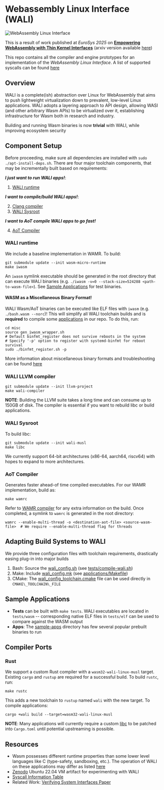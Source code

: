 # Webassembly Linux Interface (WALI)

![WebAssembly Linux Interface](assets/main-logo.png?raw=true)

This is a result of work published at *EuroSys 2025* on [**Empowering WebAssembly with Thin Kernel Interfaces**](https://dl.acm.org/doi/abs/10.1145/3689031.3717470) (arxiv version available [here](https://arxiv.org/abs/2312.03858))

This repo contains all the compiler and engine prototypes for an implementation of the *WebAssembly Linux Interface*. A list of supported syscalls can be found [here](docs/support.md)

## Overview
WALI is a complete(ish) abstraction over Linux for WebAssembly that aims to push lightweight virtualization
down to prevalent, low-level Linux applications. 
WALI adopts a layering approach to API design, allowing WASI (and other arbitrary Wasm APIs) to be virtualized over it, 
establishing infrastructure for Wasm both in research and industry.

Building and running Wasm binaries is now **trivial** with WALI, while improving ecosystem security

## Component Setup

Before proceeding, make sure all dependencies are installed with `sudo ./apt-install-deps.sh`. 
There are four major toolchain components, that may be incrementally built based on requirements:

***I just want to run WALI apps!***:
1. [WALI runtime](#wali-runtime)

***I want to compile/build WALI apps!***:

2. [Clang compiler](#wali-llvm-compiler)
3. [WALI Sysroot](#wali-sysroot)

***I want to AoT compile WALI apps to go fast!***

4. [AoT Compiler](#aot-compiler)


### WALI runtime

We include a baseline implementation in WAMR. To build:
```shell
git submodule update --init wasm-micro-runtime
make iwasm
```
An `iwasm` symlink executable should be generated in the root directory that can execute WALI binaries (e.g. `./iwasm -v=0 --stack-size=524288 <path-to-wasm-file>`).
See [Sample Applications](#sample-applications) for test binaries.


#### WASM as a Miscellaneous Binary Format!

WALI Wasm/AoT binaries can be executed like ELF files with `iwasm` (e.g. `./bash.wasm --norc`)!
This will simplify all WALI toolchain builds and is **required** to compile some [applications](applications) in our repo.
To do this, run:

```shell
cd misc
source gen_iwasm_wrapper.sh
# Default binfmt_register does not survive reboots in the system
# Specify '-p' option to register with systemd-binfmt for reboot survival
sudo ./binfmt_register.sh -p
```

More information about miscellaneous binary formats and troubleshooting can be found [here](https://docs.kernel.org/admin-guide/binfmt-misc.html)


### WALI LLVM compiler

```shell
git submodule update --init llvm-project
make wali-compiler
```

**NOTE**: Building the LLVM suite takes a long time and can consume up to 150GB of disk. The compiler is essential if you want to rebuild libc or build applications.


### WALI Sysroot

To build libc:
```shell
git submodule update --init wali-musl
make libc
```

We currently support 64-bit architectures (x86-64, aarch64, riscv64) with hopes to expand
to more architectures. 


### AoT Compiler

Generates faster ahead-of time compiled executables. For our WAMR implementation, build as:
```
make wamrc
```

Refer to [WAMR compiler](https://github.com/SilverLineFramework/wasm-micro-runtime/tree/wali/wamr-compiler)
for any extra information on the build.
Once completed, a symlink to `wamrc` is generated in the root directory:
```shell
wamrc --enable-multi-thread -o <destination-aot-file> <source-wasm-file>  # We require --enable-multi-thread flag for threads
```


## Adapting Build Systems to WALI

We provide three configuration files with toolchain requirements, drastically easing plug-in into major builds
1. Bash: Source the [wali\_config.sh](wali_config.sh) (see [tests/compile-wali.sh](tests/compile-wali.sh))
2. Make: Include [wali\_config.mk](wali_config.mk) (see [applications/Makefile](applications/Makefile))
3. CMake: The [wali\_config\_toolchain.cmake](wali_config_toolchain.cmake) file can be used directly in `CMAKE\_TOOLCHAIN\_FILE`


## Sample Applications

* **Tests** can be built with `make tests`. WALI executables are located in `tests/wasm` -- corresponding native ELF files in `tests/elf` can be used to compare against the WASM output
* **Apps**: The [sample-apps](sample-apps) directory has few several popular prebuilt binaries to run


## Compiler Ports

### Rust
We support a custom Rust compiler with a `wasm32-wali-linux-musl` target. 
Existing `cargo` and  `rustup` are required for a successful build.
To build `rustc`, run:

```shell
make rustc
```

This adds a new toolchain to `rustup` named `wali` with the new target.
To compile applications:
```shell
cargo +wali build --target=wasm32-wali-linux-musl
```

**NOTE**: Many applications will currently require a custom [libc](https://github.com/arjunr2/rust-libc.git) to
be patched into `Cargo.toml` until potential upstreaming is possible.



## Resources
* Wasm possesses different runtime properties than some lower level languages like C (type-safety, sandboxing, etc.). The operation of WALI on these applications may differ as listed [here](docs/constraints.md)
* [Zenodo](https://zenodo.org/records/14829424) Ubuntu 22.04 VM artifact for experimenting with WALI
* [Syscall Information Table](https://docs.google.com/spreadsheets/d/1__2NqMqGLHdjFFYonkF49IkGgfv62TJCpZuXqhXwnlc/edit?usp=sharing)
* Related Work: [Verifying System Interfaces Paper](https://cseweb.ucsd.edu/~dstefan/pubs/johnson:2023:wave.pdf)

